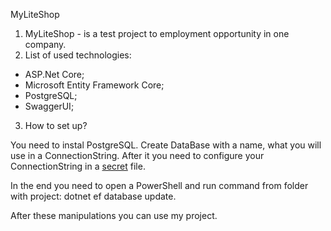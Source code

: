   MyLiteShop
  
1. MyLiteShop - is a test project to employment opportunity in one company.
2. List of used technologies:
- ASP.Net Core;
- Microsoft Entity Framework Core;
- PostgreSQL;
- SwaggerUI;
3. How to set up?

You need to instal PostgreSQL. Create DataBase with a name, what you will use in a ConnectionString. After it you need to configure your ConnectionString in a [secret](https://docs.microsoft.com/en-us/aspnet/core/security/app-secrets?view=aspnetcore-6.0&tabs=windows#json-structure-flattening-in-visual-studio) file.

In the end you need to open a PowerShell and run command from folder with project: dotnet ef database update. 

After these manipulations you can use my project.
